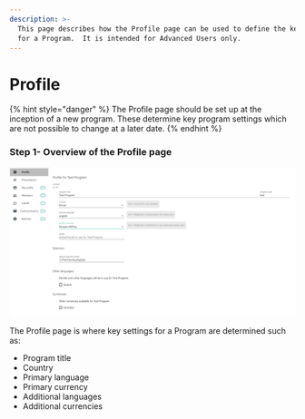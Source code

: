 ```yaml
---
description: >-
  This page describes how the Profile page can be used to define the key setting
  for a Program.  It is intended for Advanced Users only.
---
```


# Profile

{% hint style="danger" %}
The Profile page should be set up at the inception of a new program.  These determine key program settings which are not possible to change at a later date.
{% endhint %}

### Step 1- Overview of the Profile page

![](../../../.gitbook/assets/image%20%2827%29.png)

The Profile page is where key settings for a Program are determined such as:

* Program title
* Country
* Primary language
* Primary currency
* Additional languages
* Additional currencies



